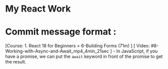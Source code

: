 # My React Work

# Commit message format : 

[Course: 1. React 18 for Beginners > 6-Building Forms (71m) ] [ Video: #8-Working-with-Async-and-Await_mp4_4min_21sec ] - In JavaScript, if you have a promise, we can put the `await` keyword in front of the promise to get the result.


